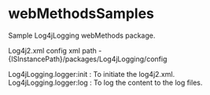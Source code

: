 # webMethodsSamples

Sample Log4jLogging webMethods package.

Log4j2.xml config xml path - {ISInstancePath}/packages/Log4jLogging/config

Log4jLogging.logger:init : To initiate the log4j2.xml.
Log4jLogging.logger:log : To log the content to the log files.
